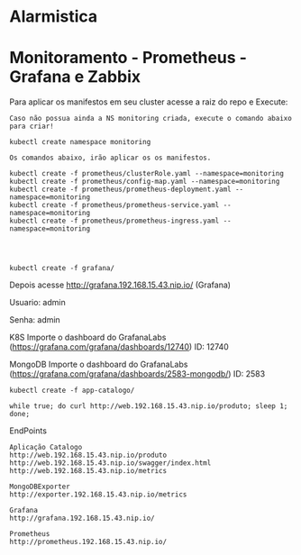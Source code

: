 # Alarmistica


# Monitoramento - Prometheus -  Grafana e Zabbix

Para aplicar os manifestos em seu cluster acesse a raiz do repo e Execute:


```
Caso não possua ainda a NS monitoring criada, execute o comando abaixo para criar!

kubectl create namespace monitoring

Os comandos abaixo, irão aplicar os os manifestos.

kubectl create -f prometheus/clusterRole.yaml --namespace=monitoring
kubectl create -f prometheus/config-map.yaml --namespace=monitoring
kubectl create -f prometheus/prometheus-deployment.yaml --namespace=monitoring
kubectl create -f prometheus/prometheus-service.yaml --namespace=monitoring
kubectl create -f prometheus/prometheus-ingress.yaml --namespace=monitoring




kubectl create -f grafana/
```

Depois acesse http://grafana.192.168.15.43.nip.io/ (Grafana)

Usuario: admin

Senha: admin

K8S
Importe o dashboard do GrafanaLabs (https://grafana.com/grafana/dashboards/12740)
ID: 12740

MongoDB
Importe o dashboard do GrafanaLabs (https://grafana.com/grafana/dashboards/2583-mongodb/)
ID: 2583


```
kubectl create -f app-catalogo/

```


```
while true; do curl http://web.192.168.15.43.nip.io/produto; sleep 1; done;
```

EndPoints
```
Aplicação Catalogo
http://web.192.168.15.43.nip.io/produto
http://web.192.168.15.43.nip.io/swagger/index.html
http://web.192.168.15.43.nip.io/metrics

MongoDBExporter
http://exporter.192.168.15.43.nip.io/metrics

Grafana
http://grafana.192.168.15.43.nip.io/

Prometheus
http://prometheus.192.168.15.43.nip.io/


```



